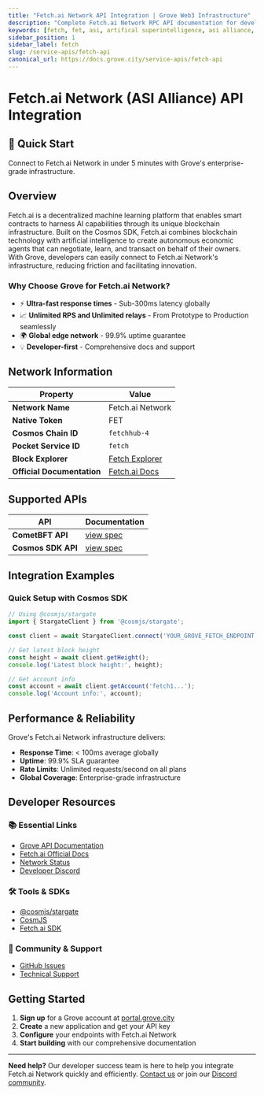 ```yaml
---
title: "Fetch.ai Network API Integration | Grove Web3 Infrastructure"
description: "Complete Fetch.ai Network RPC API documentation for developers. Fast, reliable Fetch.ai Network blockchain access with Grove's enterprise infrastructure. Get started in minutes."
keywords: [fetch, fet, asi, artifical superintelligence, asi alliance, rpc, api, blockchain, web3, grove, infrastructure, developers, integration, cosmos, ai]
sidebar_position: 1
sidebar_label: fetch
slug: /service-apis/fetch-api
canonical_url: https://docs.grove.city/service-apis/fetch-api
---
```


# Fetch.ai Network (ASI Alliance) API Integration

<div style={{background: "linear-gradient(135deg, #4c51bf 0%, #805ad5 100%)", color: "white", padding: "1.5rem", borderRadius: "8px", margin: "1rem 0"}}>
  <h2 style={{color: "white", marginTop: 0}}>🚀 Quick Start</h2>
  <p style={{marginBottom: 0, fontSize: "1.1rem"}}>Connect to Fetch.ai Network in under 5 minutes with Grove's enterprise-grade infrastructure.</p>
</div>

## Overview

Fetch.ai is a decentralized machine learning platform that enables smart contracts to harness AI capabilities through its unique blockchain infrastructure. Built on the Cosmos SDK, Fetch.ai combines blockchain technology with artificial intelligence to create autonomous economic agents that can negotiate, learn, and transact on behalf of their owners. With Grove, developers can easily connect to Fetch.ai Network's infrastructure, reducing friction and facilitating innovation.

### Why Choose Grove for Fetch.ai Network?

- ⚡ **Ultra-fast response times** - Sub-300ms latency globally
- 📈 **Unlimited RPS and Unlimited relays** - From Prototype to Production seamlessly
- 🌍 **Global edge network** - 99.9% uptime guarantee
- 💡 **Developer-first** - Comprehensive docs and support

## Network Information

| Property | Value |
|----------|-------|
| **Network Name** | Fetch.ai Network |
| **Native Token** | FET |
| **Cosmos Chain ID** | `fetchhub-4` |
| **Pocket Service ID** | `fetch` |
| **Block Explorer** | [Fetch Explorer](https://www.mintscan.io/fetchai) |
| **Official Documentation** | [Fetch.ai Docs](https://docs.fetch.ai/) |

## Supported APIs

| API | Documentation |
| --- | ------------- |
| **CometBFT API** | [view spec](../grove-api/api-definition/definition#cosmos--cometbft) |
| **Cosmos SDK API** | [view spec](../grove-api/api-definition/definition#cosmos--cometbft) |

## Integration Examples

### Quick Setup with Cosmos SDK

```javascript
// Using @cosmjs/stargate
import { StargateClient } from '@cosmjs/stargate';

const client = await StargateClient.connect('YOUR_GROVE_FETCH_ENDPOINT');

// Get latest block height
const height = await client.getHeight();
console.log('Latest block height:', height);

// Get account info
const account = await client.getAccount('fetch1...');
console.log('Account info:', account);
```

## Performance & Reliability

Grove's Fetch.ai Network infrastructure delivers:

- **Response Time**: < 100ms average globally
- **Uptime**: 99.9% SLA guarantee  
- **Rate Limits**: Unlimited requests/second on all plans
- **Global Coverage**: Enterprise-grade infrastructure

## Developer Resources

### 📚 Essential Links
- [Grove API Documentation](../grove-api/overview/grove-api)
- [Fetch.ai Official Docs](https://docs.fetch.ai/)
- [Network Status](https://status.grove.city)
- [Developer Discord](https://discord.gg/build-with-grove)

### 🛠️ Tools & SDKs
- [@cosmjs/stargate](https://www.npmjs.com/package/@cosmjs/stargate)
- [CosmJS](https://github.com/cosmos/cosmjs)
- [Fetch.ai SDK](https://docs.fetch.ai/)

### 💬 Community & Support
- [GitHub Issues](https://github.com/buildwithgrove/path)  
- [Technical Support](https://discord.com/channels/824324475256438814/1150805396085293106)

## Getting Started

1. **Sign up** for a Grove account at [portal.grove.city](https://portal.grove.city)
2. **Create** a new application and get your API key
3. **Configure** your endpoints with Fetch.ai Network
4. **Start building** with our comprehensive documentation

---

<div style={{background: "#f8f9fa", padding: "1rem", borderLeft: "4px solid #007bff", margin: "1rem 0"}}>
  <strong>Need help?</strong> Our developer success team is here to help you integrate Fetch.ai Network quickly and efficiently. <a href="mailto:portal@grove.city">Contact us</a> or join our <a href="https://discord.gg/build-with-grove">Discord community</a>.
</div>
